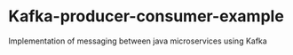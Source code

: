 # Kafka-producer-consumer-example
Implementation of messaging between java microservices using Kafka
